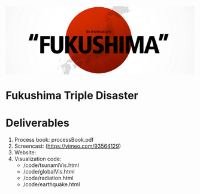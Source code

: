 <img src="teaser.png" width="800" style="display: block; margin-left:auto; margin-right:auto; vertical-align:middle;"/>

Fukushima Triple Disaster
=========

Deliverables
===========
1. Process book: processBook.pdf
2. Screencast: (https://vimeo.com/93564129)
3. Website:
4. Visualization code:
   - /code/tsunamiVis.html
   - /code/globalVis.html
   - /code/radiation.html
   - /code/earthquake.html
